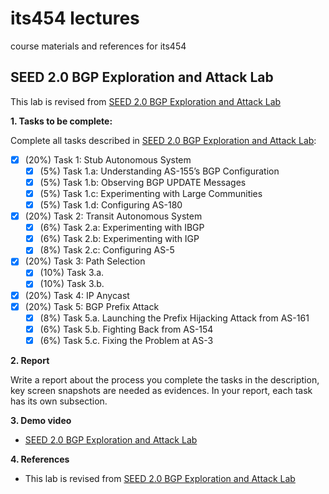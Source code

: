 # its454 lectures

course materials and references for its454

## SEED 2.0 BGP Exploration and Attack Lab

This lab is revised from [SEED 2.0 BGP Exploration and Attack Lab](https://seedsecuritylabs.org/Labs_20.04/Networking/BGP/BGP_Exploration_Attack/)

**1. Tasks to be complete:**

Complete all tasks described in [SEED 2.0 BGP Exploration and Attack Lab](./refs/BGPExplorationAttack.pdf):

- [x] (20%) Task 1: Stub Autonomous System
  - [x] (5%) Task 1.a: Understanding AS-155’s BGP Configuration
  - [x] (5%) Task 1.b: Observing BGP UPDATE Messages
  - [x] (5%) Task 1.c: Experimenting with Large Communities
  - [x] (5%) Task 1.d: Configuring AS-180
- [x] (20%) Task 2: Transit Autonomous System
  - [x] (6%) Task 2.a: Experimenting with IBGP
  - [x] (6%) Task 2.b: Experimenting with IGP
  - [x] (8%) Task 2.c: Configuring AS-5
- [x] (20%) Task 3: Path Selection
  - [x] (10%) Task 3.a.
  - [x] (10%) Task 3.b.
- [x] (20%) Task 4: IP Anycast
- [x] (20%) Task 5: BGP Prefix Attack
  - [x] (8%) Task 5.a. Launching the Prefix Hijacking Attack from AS-161
  - [x] (6%) Task 5.b. Fighting Back from AS-154
  - [x] (6%) Task 5.c. Fixing the Problem at AS-3

**2. Report**

Write a report about the process you complete the tasks in the description, key screen snapshots are needed as evidences. In your report, each task has its own subsection.


**3. Demo video**
* [SEED 2.0 BGP Exploration and Attack Lab]()

**4. References**
* This lab is revised from [SEED 2.0 BGP Exploration and Attack Lab](https://seedsecuritylabs.org/Labs_20.04/Networking/BGP/BGP_Exploration_Attack/)

